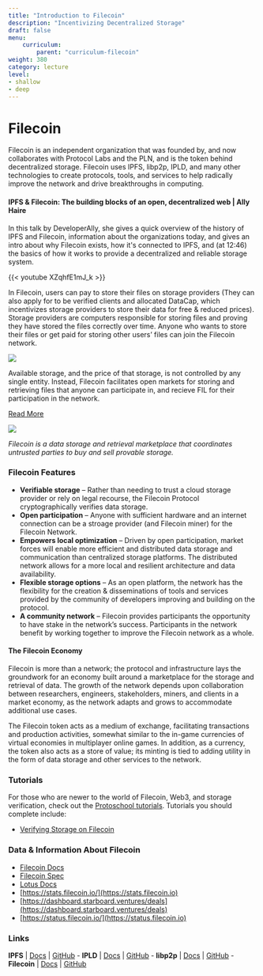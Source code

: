 ```yaml
---
title: "Introduction to Filecoin"
description: "Incentivizing Decentralized Storage"
draft: false
menu:
    curriculum:
        parent: "curriculum-filecoin"
weight: 380
category: lecture
level:
- shallow
- deep
---
```


# Filecoin

Filecoin is an independent organization that was founded by, and now collaborates with Protocol Labs and the PLN, and is the token behind decentralized storage. Filecoin uses IPFS, libp2p, IPLD, and many other technologies to create protocols, tools, and services to help radically improve the network and drive breakthroughs in computing.

#### IPFS & Filecoin: The building blocks of an open, decentralized web | Ally Haire

In this talk by DeveloperAlly, she gives a quick overview of the history of IPFS and Filecoin, information about the organizations today, and gives an intro about why Filecoin exists, how it's connected to IPFS, and (at 12:46) the basics of how it works to provide a decentralized and reliable storage system.

{{< youtube XZqhfE1mJ_k >}}
</br>


In Filecoin, users can pay to store their files on storage providers (They can also apply for to be verified clients and allocated DataCap, which incentivizes storage providers to store their data for free & reduced prices). Storage providers are computers responsible for storing files and proving they have stored the files correctly over time. Anyone who wants to store their files or get paid for storing other users’ files can join the Filecoin network.

![](intro.png)

Available storage, and the price of that storage, is not controlled by any single entity. Instead, Filecoin facilitates open markets for storing and retrieving files that anyone can participate in, and recieve FIL for their participation in the network.

[Read More](https://docs.filecoin.io/about-filecoin/what-is-filecoin/#for-users)

![](data-storage.png)

_Filecoin is a data storage and retrieval marketplace that coordinates untrusted parties to buy and sell provable storage._

### Filecoin Features

* **Verifiable storage** – Rather than needing to trust a cloud storage provider or rely on
legal recourse, the Filecoin Protocol cryptographically verifies data storage.
* **Open participation** – Anyone with sufficient hardware and an internet connection can be a stroage provider (and Filecoin miner) for the Filecoin Network.
* **Empowers local optimization** – Driven by open participation, market forces will enable more efficient and distributed data storage and communication than centralized storage platforms. The distributed network allows for a more local and resilient architecture and data availability.
* **Flexible storage options** – As an open platform, the network has the flexibility for the creation & disseminations of tools and services provided by the community of developers improving and building on the protocol.
* **A community network** – Filecoin provides participants the opportunity to have stake in the networkʼs success. Participants in the network benefit by working together to improve the Filecoin network as a whole.

#### The Filecoin Economy
Filecoin is more than a network; the protocol and infrastructure lays the groundwork for an economy built around a marketplace for the storage and retrieval of data. The growth of the network depends upon collaboration between researchers, engineers, stakeholders, miners, and clients in a market economy, as the network adapts and grows to accommodate additional use cases.

The Filecoin token acts as a medium of exchange, facilitating transactions and production activities, somewhat similar to the in-game currencies of virtual economies in multiplayer online games. In addition, as a currency, the token also acts as a store of value; its minting is tied to adding utility in the form of data storage and other services to the network.

### Tutorials
For those who are newer to the world of Filecoin, Web3, and storage verification, check out the [Protoschool tutorials](https://proto.school/course/filecoin). Tutorials you should complete include:

* [Verifying Storage on Filecoin](https://proto.school/verifying-storage-on-filecoin)


### Data & Information About Filecoin

* [Filecoin Docs](https://docs.filecoin.io/)
* [Filecoin Spec](https://spec.filecoin.io/#section-intro)
* [Lotus Docs](https://lotus.filecoin.io/)
* [https://stats.filecoin.io/](https://stats.filecoin.io)
* [https://dashboard.starboard.ventures/deals](https://dashboard.starboard.ventures/deals)
* [https://status.filecoin.io/](https://status.filecoin.io)

### Links

**IPFS** | [Docs](https://docs.ipfs.io) | [GitHub](https://github.com/ipfs) - **IPLD** | [Docs](https://ipld.io/docs/) | [GitHub](https://github.com/ipld) - **libp2p** | [Docs](https://docs.libp2p.io) | [GitHub](https://github.com/libp2p) - **Filecoin** | [Docs](https://docs.filecoin.io) | [GitHub](https://github.com/filecoin-project)
